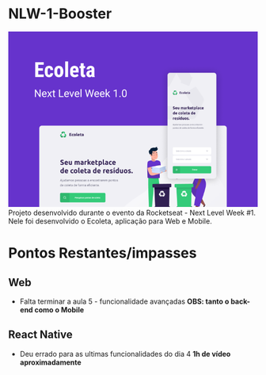 # NLW-1-Booster
![Ecoleta](img/ecoleta-capa.png)
Projeto desenvolvido durante o evento da Rocketseat - Next Level Week #1. Nele foi desenvolvido o Ecoleta, aplicação para Web e Mobile.

# Pontos Restantes/impasses
## Web 
- Falta terminar a aula 5 - funcionalidade avançadas
  **OBS: tanto o back-end como o Mobile**
## React Native
- Deu errado para as ultimas funcionalidades do dia 4
  **1h de vídeo aproximadamente**
